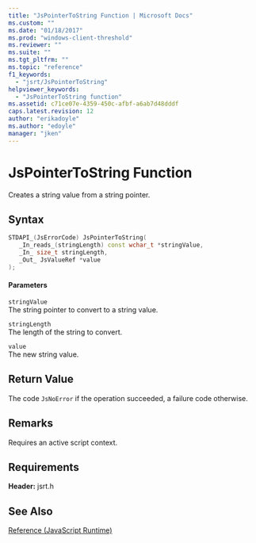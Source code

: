 ```yaml
---
title: "JsPointerToString Function | Microsoft Docs"
ms.custom: ""
ms.date: "01/18/2017"
ms.prod: "windows-client-threshold"
ms.reviewer: ""
ms.suite: ""
ms.tgt_pltfrm: ""
ms.topic: "reference"
f1_keywords: 
  - "jsrt/JsPointerToString"
helpviewer_keywords: 
  - "JsPointerToString function"
ms.assetid: c71ce07e-4359-450c-afbf-a6ab7d48dddf
caps.latest.revision: 12
author: "erikadoyle"
ms.author: "edoyle"
manager: "jken"
---
```

# JsPointerToString Function
Creates a string value from a string pointer.  
  
## Syntax  
  
```cpp  
STDAPI_(JsErrorCode) JsPointerToString(  
   _In_reads_(stringLength) const wchar_t *stringValue,  
   _In_ size_t stringLength,  
   _Out_ JsValueRef *value  
);  
```  
  
#### Parameters  
 `stringValue`  
 The string pointer to convert to a string value.  
  
 `stringLength`  
 The length of the string to convert.  
  
 `value`  
 The new string value.  
  
## Return Value  
 The code `JsNoError` if the operation succeeded, a failure code otherwise.  
  
## Remarks  
 Requires an active script context.  
  
## Requirements  
 **Header:** jsrt.h  
  
## See Also  
 [Reference (JavaScript Runtime)](../chakra-hosting/reference-javascript-runtime.md)